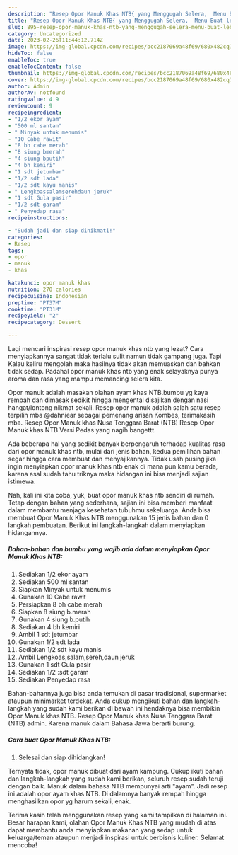 ```yaml
---
description: "Resep Opor Manuk Khas NTB{ yang Menggugah Selera,  Menu Buat lebaran"
title: "Resep Opor Manuk Khas NTB{ yang Menggugah Selera,  Menu Buat lebaran"
slug: 895-resep-opor-manuk-khas-ntb-yang-menggugah-selera-menu-buat-lebaran
category: Uncategorized
date: 2023-02-26T11:44:12.714Z
image: https://img-global.cpcdn.com/recipes/bcc2187069a48f69/680x482cq70/opor-manuk-khas-ntb-foto-resep-utama.jpg
hideToc: false
enableToc: true
enableTocContent: false
thumbnail: https://img-global.cpcdn.com/recipes/bcc2187069a48f69/680x482cq70/opor-manuk-khas-ntb-foto-resep-utama.jpg
cover: https://img-global.cpcdn.com/recipes/bcc2187069a48f69/680x482cq70/opor-manuk-khas-ntb-foto-resep-utama.jpg
author: Admin
authorAv: notfound
ratingvalue: 4.9
reviewcount: 9
recipeingredient:
- "1/2 ekor ayam"
- "500 ml santan"
- " Minyak untuk menumis"
- "10 Cabe rawit"
- "8 bh cabe merah"
- "8 siung bmerah"
- "4 siung bputih"
- "4 bh kemiri"
- "1 sdt jetumbar"
- "1/2 sdt lada"
- "1/2 sdt kayu manis"
- " Lengkoassalamserehdaun jeruk"
- "1 sdt Gula pasir"
- "1/2 sdt garam"
- " Penyedap rasa"
recipeinstructions:

- "Sudah jadi dan siap dinikmati!"
categories:
- Resep
tags:
- opor
- manuk
- khas

katakunci: opor manuk khas 
nutrition: 270 calories
recipecuisine: Indonesian
preptime: "PT37M"
cooktime: "PT31M"
recipeyield: "2"
recipecategory: Dessert

---
```



Lagi mencari inspirasi resep opor manuk khas ntb yang lezat? Cara menyiapkannya sangat tidak terlalu sulit namun tidak gampang juga. Tapi Kalau keliru mengolah maka hasilnya tidak akan memuaskan dan bahkan tidak sedap. Padahal opor manuk khas ntb yang enak selayaknya punya aroma dan rasa yang mampu memancing selera kita.


Opor manuk adalah masakan olahan ayam khas NTB.bumbu yg kaya rempah dan dimasak sedikit hingga mengental disajikan dengan nasi hangat/lontong nikmat sekali. Resep opor manuk adalah salah satu resep terpilih mba @dahniear sebagai pemenang arisan Kombes, terimakasih mba. Resep Opor Manuk khas Nusa Tenggara Barat (NTB) Resep Opor Manuk khas NTB Versi Pedas yang nagih bangettt.

Ada beberapa hal yang sedikit banyak berpengaruh terhadap kualitas rasa dari opor manuk khas ntb, mulai dari jenis bahan, kedua pemilihan bahan segar hingga cara membuat dan menyajikannya. Tidak usah pusing jika ingin menyiapkan opor manuk khas ntb enak di mana pun kamu berada, karena asal sudah tahu triknya maka hidangan ini bisa menjadi sajian istimewa.


Nah, kali ini kita coba, yuk, buat opor manuk khas ntb sendiri di rumah. Tetap dengan bahan yang sederhana, sajian ini bisa memberi manfaat dalam membantu menjaga kesehatan tubuhmu sekeluarga. Anda bisa membuat Opor Manuk Khas NTB menggunakan 15 jenis bahan dan 0 langkah pembuatan. Berikut ini langkah-langkah dalam menyiapkan hidangannya.

<!--inarticleads1-->

##### Bahan-bahan dan bumbu yang wajib ada dalam menyiapkan Opor Manuk Khas NTB:

1. Sediakan 1/2 ekor ayam
1. Sediakan 500 ml santan
1. Siapkan  Minyak untuk menumis
1. Gunakan 10 Cabe rawit
1. Persiapkan 8 bh cabe merah
1. Siapkan 8 siung b.merah
1. Gunakan 4 siung b.putih
1. Sediakan 4 bh kemiri
1. Ambil 1 sdt jetumbar
1. Gunakan 1/2 sdt lada
1. Sediakan 1/2 sdt kayu manis
1. Ambil  Lengkoas,salam,sereh,daun jeruk
1. Gunakan 1 sdt Gula pasir
1. Sediakan 1/2 :sdt garam
1. Sediakan  Penyedap rasa


Bahan-bahannya juga bisa anda temukan di pasar tradisional, supermarket ataupun minimarket terdekat. Anda cukup mengikuti bahan dan langkah-langkah yang sudah kami berikan di bawah ini hendaknya bisa membikin Opor Manuk khas NTB. Resep Opor Manuk khas Nusa Tenggara Barat (NTB) admin. Karena manuk dalam Bahasa Jawa berarti burung. 

<!--inarticleads2-->

##### Cara buat Opor Manuk Khas NTB:


1. Selesai dan siap dihidangkan!

Ternyata tidak, opor manuk dibuat dari ayam kampung. Cukup ikuti bahan dan langkah-langkah yang sudah kami berikan, seluruh resep sudah teruji dengan baik. Manuk dalam bahasa NTB mempunyai arti &#34;ayam&#34;. Jadi resep ini adalah opor ayam khas NTB. Di dalamnya banyak rempah hingga menghasilkan opor yg harum sekali, enak. 

Terima kasih telah menggunakan resep yang kami tampilkan di halaman ini. Besar harapan kami, olahan Opor Manuk Khas NTB yang mudah di atas dapat membantu anda menyiapkan makanan yang sedap untuk keluarga/teman ataupun menjadi inspirasi untuk berbisnis kuliner. Selamat mencoba!
